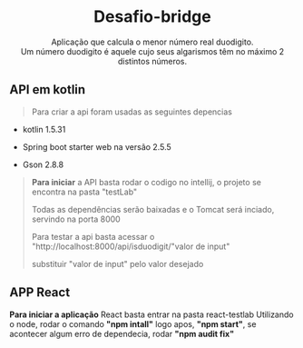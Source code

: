 <h1 align="center">Desafio-bridge</h1>

<p align="center">Aplicação que calcula o menor número real duodigito.<br> 
  Um número duodigito é aquele cujo seus algarismos têm no máximo 2 distintos números.</p>


## API em kotlin


> Para criar a api foram usadas as seguintes depencias 

* kotlin 1.5.31

* Spring boot starter web na versão 2.5.5

* Gson 2.8.8


> **Para iniciar** a API basta rodar o codigo no intellij, o projeto se encontra na pasta "testLab" 
>
> Todas as dependências serão baixadas e o Tomcat será inciado, servindo na porta 8000
> 
> Para testar a api basta acessar o "http://localhost:8000/api/isduodigit/"valor de input"
>
> substituir "valor de input" pelo valor desejado

## APP React

**Para iniciar a aplicação** React basta entrar na pasta react-testlab
Utilizando o node, rodar o comando **"npm intall"**
logo apos, **"npm start"**, se acontecer algum erro de dependecia, rodar **"npm audit fix"**
